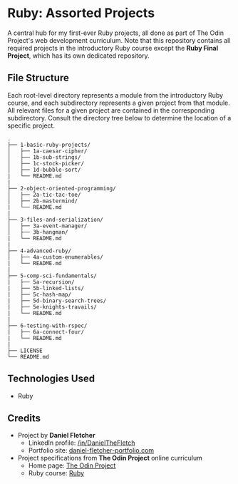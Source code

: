 # Ruby: Assorted Projects

A central hub for my first-ever Ruby projects, all done as part of The Odin Project's web development curriculum. Note that this repository contains all required projects in the introductory Ruby course except the **Ruby Final Project**, which has its own dedicated repository.

## File Structure

Each root-level directory represents a module from the introductory Ruby course, and each subdirectory represents
a given project from that module. All relevant files for a given project are contained in the corresponding subdirectory.
Consult the directory tree below to determine the location of a specific project.

```
.
├── 1-basic-ruby-projects/
│   ├── 1a-caesar-cipher/
│   ├── 1b-sub-strings/
│   ├── 1c-stock-picker/
│   ├── 1d-bubble-sort/
|   └── README.md
|
├── 2-object-oriented-programming/
│   ├── 2a-tic-tac-toe/
│   ├── 2b-mastermind/
|   └── README.md
|
├── 3-files-and-serialization/
│   ├── 3a-event-manager/
│   ├── 3b-hangman/
|   └── README.md
|
├── 4-advanced-ruby/
│   ├── 4a-custom-enumerables/
|   └── README.md
|
├── 5-comp-sci-fundamentals/
|   ├── 5a-recursion/
|   ├── 5b-linked-lists/
|   ├── 5c-hash-map/
|   ├── 5d-binary-search-trees/
|   ├── 5e-knights-travails/
|   └── README.md
|
├── 6-testing-with-rspec/
|   ├── 6a-connect-four/
|   └── README.md
|
├── LICENSE
└── README.md
```

## Technologies Used

- Ruby

## Credits

- Project by **Daniel Fletcher**
    - LinkedIn profile: [/in/DanielTheFletch](https://www.linkedin.com/in/danielthefletch)
    - Portfolio site: [daniel-fletcher-portfolio.com](https://www.daniel-fletcher-portfolio.com)
- Project specifications from **The Odin Project** online curriculum
    - Home page: [The Odin Project](https://www.theodinproject.com/)
    - Ruby course: [Ruby](https://www.theodinproject.com/paths/full-stack-ruby-on-rails/courses/ruby)


